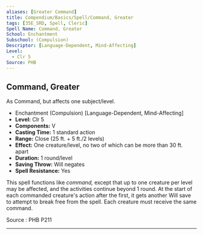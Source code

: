 ```yaml
---
aliases: [Greater Command]
title: Compendium/Basics/Spell/Command, Greater
tags: [35E_SRD, Spell, Cleric]
Spell Name: Command, Greater
School: Enchantment
Subschool: (Compulsion)
Descriptor: [Language-Dependent, Mind-Affecting]
Level:
  - Clr 5
Source: PHB
---
```



## Command, Greater

As Command, but affects one subject/level.

*   Enchantment (Compulsion) [Language-Dependent, Mind-Affecting]
*   **Level:** Clr 5
*   **Components:** V
*   **Casting Time:** 1 standard action
*   **Range:** Close (25 ft. + 5 ft./2 levels)
*   **Effect:** One creature/level, no two of which can be more than 30 ft. apart
*   **Duration:** 1 round/level
*   **Saving Throw:** Will negates
*   **Spell Resistance:** Yes

<p>This spell functions like <i>command,</i> except that up to one creature per level may be affected, and the activities continue beyond 1 round. At the start of each commanded creature's action after the first, it gets another Will save to attempt to break free from the spell. Each creature must receive the same command.</p>

Source : PHB P211

---
